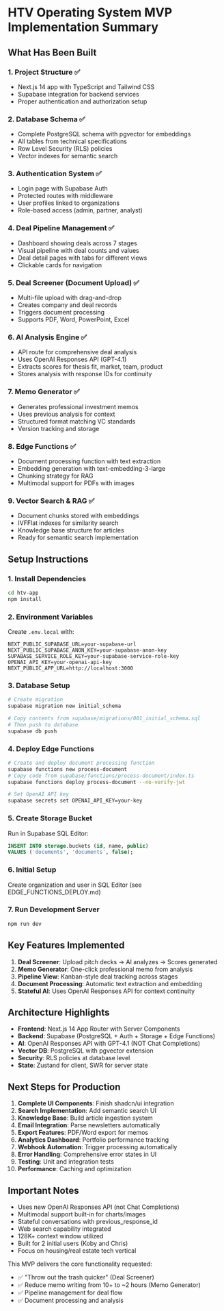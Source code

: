 # HTV Operating System MVP Implementation Summary

## What Has Been Built

### 1. **Project Structure** ✅
- Next.js 14 app with TypeScript and Tailwind CSS
- Supabase integration for backend services
- Proper authentication and authorization setup

### 2. **Database Schema** ✅
- Complete PostgreSQL schema with pgvector for embeddings
- All tables from technical specifications
- Row Level Security (RLS) policies
- Vector indexes for semantic search

### 3. **Authentication System** ✅
- Login page with Supabase Auth
- Protected routes with middleware
- User profiles linked to organizations
- Role-based access (admin, partner, analyst)

### 4. **Deal Pipeline Management** ✅
- Dashboard showing deals across 7 stages
- Visual pipeline with deal counts and values
- Deal detail pages with tabs for different views
- Clickable cards for navigation

### 5. **Deal Screener (Document Upload)** ✅
- Multi-file upload with drag-and-drop
- Creates company and deal records
- Triggers document processing
- Supports PDF, Word, PowerPoint, Excel

### 6. **AI Analysis Engine** ✅
- API route for comprehensive deal analysis
- Uses OpenAI Responses API (GPT-4.1)
- Extracts scores for thesis fit, market, team, product
- Stores analysis with response IDs for continuity

### 7. **Memo Generator** ✅
- Generates professional investment memos
- Uses previous analysis for context
- Structured format matching VC standards
- Version tracking and storage

### 8. **Edge Functions** ✅
- Document processing function with text extraction
- Embedding generation with text-embedding-3-large
- Chunking strategy for RAG
- Multimodal support for PDFs with images

### 9. **Vector Search & RAG** ✅
- Document chunks stored with embeddings
- IVFFlat indexes for similarity search
- Knowledge base structure for articles
- Ready for semantic search implementation

## Setup Instructions

### 1. Install Dependencies
```bash
cd htv-app
npm install
```

### 2. Environment Variables
Create `.env.local` with:
```
NEXT_PUBLIC_SUPABASE_URL=your-supabase-url
NEXT_PUBLIC_SUPABASE_ANON_KEY=your-supabase-anon-key
SUPABASE_SERVICE_ROLE_KEY=your-supabase-service-role-key
OPENAI_API_KEY=your-openai-api-key
NEXT_PUBLIC_APP_URL=http://localhost:3000
```

### 3. Database Setup
```bash
# Create migration
supabase migration new initial_schema

# Copy contents from supabase/migrations/001_initial_schema.sql
# Then push to database
supabase db push
```

### 4. Deploy Edge Functions
```bash
# Create and deploy document processing function
supabase functions new process-document
# Copy code from supabase/functions/process-document/index.ts
supabase functions deploy process-document --no-verify-jwt

# Set OpenAI API key
supabase secrets set OPENAI_API_KEY=your-key
```

### 5. Create Storage Bucket
Run in Supabase SQL Editor:
```sql
INSERT INTO storage.buckets (id, name, public)
VALUES ('documents', 'documents', false);
```

### 6. Initial Setup
Create organization and user in SQL Editor (see EDGE_FUNCTIONS_DEPLOY.md)

### 7. Run Development Server
```bash
npm run dev
```

## Key Features Implemented

1. **Deal Screener**: Upload pitch decks → AI analyzes → Scores generated
2. **Memo Generator**: One-click professional memo from analysis
3. **Pipeline View**: Kanban-style deal tracking across stages
4. **Document Processing**: Automatic text extraction and embedding
5. **Stateful AI**: Uses OpenAI Responses API for context continuity

## Architecture Highlights

- **Frontend**: Next.js 14 App Router with Server Components
- **Backend**: Supabase (PostgreSQL + Auth + Storage + Edge Functions)
- **AI**: OpenAI Responses API with GPT-4.1 (NOT Chat Completions)
- **Vector DB**: PostgreSQL with pgvector extension
- **Security**: RLS policies at database level
- **State**: Zustand for client, SWR for server state

## Next Steps for Production

1. **Complete UI Components**: Finish shadcn/ui integration
2. **Search Implementation**: Add semantic search UI
3. **Knowledge Base**: Build article ingestion system
4. **Email Integration**: Parse newsletters automatically
5. **Export Features**: PDF/Word export for memos
6. **Analytics Dashboard**: Portfolio performance tracking
7. **Webhook Automation**: Trigger processing automatically
8. **Error Handling**: Comprehensive error states in UI
9. **Testing**: Unit and integration tests
10. **Performance**: Caching and optimization

## Important Notes

- Uses new OpenAI Responses API (not Chat Completions)
- Multimodal support built-in for charts/images
- Stateful conversations with previous_response_id
- Web search capability integrated
- 128K+ context window utilized
- Built for 2 initial users (Koby and Chris)
- Focus on housing/real estate tech vertical

This MVP delivers the core functionality requested:
- ✅ "Throw out the trash quicker" (Deal Screener)
- ✅ Reduce memo writing from 10+ to ~2 hours (Memo Generator)
- ✅ Pipeline management for deal flow
- ✅ Document processing and analysis